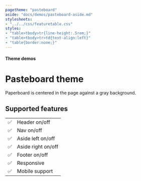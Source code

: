 ```yaml
---
pagetheme: "pasteboard"
aside: "docs/demos/pasteboard-aside.md"
stylesheets:
- "../../css/featuretable.css"
styles:
- "table>tbody>tr{line-height:.5rem;}"
- "table>tbody>tr>td{text-align:left}"
- "table{border:none;}"
---
```

#### Theme demos
# Pasteboard theme

Paperboard is centered in the page against a gray background.


## Supported features

|     |                      |
| --- | -------------------- |
| ✅  | Header on/off        |
| ✅  | Nav on/off           |
| ✅  | Aside left on/off    |
| ✅  | Aside right on/off   |
| ✅  | Footer on/off        |
| ✅  | Responsive           |
| ✅  | Mobile support       |

